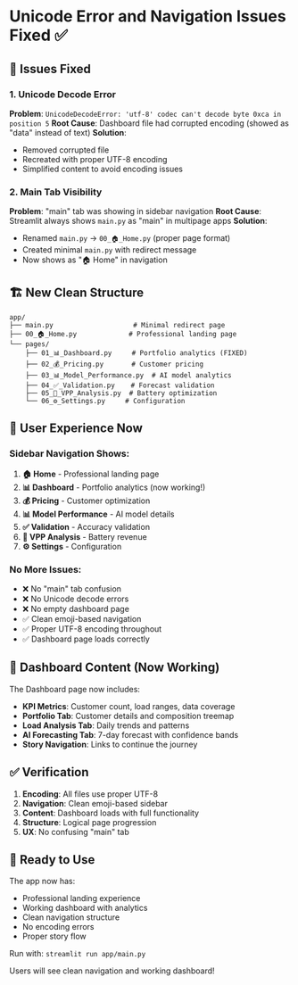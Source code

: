 # Unicode Error and Navigation Issues Fixed ✅

## 🔧 Issues Fixed

### 1. Unicode Decode Error
**Problem**: `UnicodeDecodeError: 'utf-8' codec can't decode byte 0xca in position 5`
**Root Cause**: Dashboard file had corrupted encoding (showed as "data" instead of text)
**Solution**: 
- Removed corrupted file
- Recreated with proper UTF-8 encoding
- Simplified content to avoid encoding issues

### 2. Main Tab Visibility 
**Problem**: "main" tab was showing in sidebar navigation
**Root Cause**: Streamlit always shows `main.py` as "main" in multipage apps
**Solution**:
- Renamed `main.py` → `00_🏠_Home.py` (proper page format)
- Created minimal `main.py` with redirect message
- Now shows as "🏠 Home" in navigation

## 🏗️ New Clean Structure

```
app/
├── main.py                    # Minimal redirect page
├── 00_🏠_Home.py             # Professional landing page  
└── pages/
    ├── 01_📊_Dashboard.py     # Portfolio analytics (FIXED)
    ├── 02_💰_Pricing.py       # Customer pricing
    ├── 03_📊_Model_Performance.py  # AI model analytics
    ├── 04_✅_Validation.py    # Forecast validation
    ├── 05_🔋_VPP_Analysis.py  # Battery optimization
    └── 06_⚙️_Settings.py     # Configuration
```

## 📱 User Experience Now

### Sidebar Navigation Shows:
1. **🏠 Home** - Professional landing page
2. **📊 Dashboard** - Portfolio analytics (now working!)
3. **💰 Pricing** - Customer optimization
4. **📊 Model Performance** - AI model details
5. **✅ Validation** - Accuracy validation
6. **🔋 VPP Analysis** - Battery revenue
7. **⚙️ Settings** - Configuration

### No More Issues:
- ❌ No "main" tab confusion
- ❌ No Unicode decode errors  
- ❌ No empty dashboard page
- ✅ Clean emoji-based navigation
- ✅ Proper UTF-8 encoding throughout
- ✅ Dashboard page loads correctly

## 🎯 Dashboard Content (Now Working)

The Dashboard page now includes:
- **KPI Metrics**: Customer count, load ranges, data coverage
- **Portfolio Tab**: Customer details and composition treemap
- **Load Analysis Tab**: Daily trends and patterns
- **AI Forecasting Tab**: 7-day forecast with confidence bands
- **Story Navigation**: Links to continue the journey

## ✅ Verification

1. **Encoding**: All files use proper UTF-8
2. **Navigation**: Clean emoji-based sidebar
3. **Content**: Dashboard loads with full functionality
4. **Structure**: Logical page progression
5. **UX**: No confusing "main" tab

## 🚀 Ready to Use

The app now has:
- Professional landing experience
- Working dashboard with analytics
- Clean navigation structure
- No encoding errors
- Proper story flow

Run with: `streamlit run app/main.py`

Users will see clean navigation and working dashboard!
